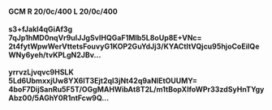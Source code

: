 #### GCM R 20/0c/400 L 20/0c/400
**s3+fJakl4qGiAf3g**<br/>**7qJp1hMD0nqVr9uIJJgSvIHQGaF1Mlb5L8oUp8E+VNc=**<br/>**2t4fytWpwWerVttetsFouvyG1KOP2GuYdJj3/KYACtItVQjcu95hjoCoEilQeWNy6yeh/tvKPLgN2JBv...**<br/><br/>
**yrrvzLjvqvc9HSLK**<br/>**5Ld6UbmxxjUw8YX6lT3Ejt2ql3jNt42q9aNlEtOUUMY=**<br/>**4boF7DijSanRu5F5T/OGgMAHWibAt8T2L/m1tBopXIfoWPr33zdSyHnTYgyAbz00/5AGhY0R1ntFcw9Q...**